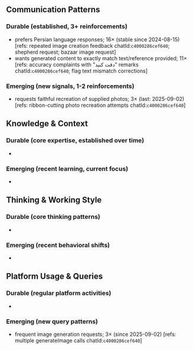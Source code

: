 ## Communication Patterns
### Durable (established, 3+ reinforcements)
- prefers Persian language responses; 16× (stable since 2024-08-15) [refs: repeated image creation feedback chatId:`c4000286cef640`; shepherd request; bazaar image request]
- wants generated content to exactly match text/reference provided; 11× [refs: accuracy complaints with "دقت کنید" remarks chatId:`c4000286cef640`; flag text mismatch corrections]

### Emerging (new signals, 1-2 reinforcements)
- requests faithful recreation of supplied photos; 3× (last: 2025-09-02) [refs: ribbon-cutting photo recreation attempts chatId:`c4000286cef640`]

## Knowledge & Context
### Durable (core expertise, established over time)
- 

### Emerging (recent learning, current focus)
- 

## Thinking & Working Style
### Durable (core thinking patterns)
- 

### Emerging (recent behavioral shifts)
- 

## Platform Usage & Queries
### Durable (regular platform activities)
- 

### Emerging (new query patterns)
- frequent image generation requests; 3× (since 2025-09-02) [refs: multiple generateImage calls chatId:`c4000286cef640`]
